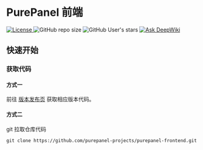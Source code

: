 # PurePanel 前端
<p>
  <a href="https://github.com/purepanel-projects/purepanel-frontend/blob/main/LICENSE">
    <img src="https://img.shields.io/github/license/purepanel-projects/purepanel-frontend" alt="License"/>
  </a>
  <img alt="GitHub repo size" src="https://img.shields.io/github/repo-size/purepanel-projects/purepanel-frontend">
  <img alt="GitHub User's stars" src="https://img.shields.io/github/stars/purepanel-projects/purepanel-frontend">
  <a href="https://deepwiki.com/purepanel-projects/purepanel-frontend">
    <img src="https://deepwiki.com/badge.svg" alt="Ask DeepWiki">
  </a>
</p>

## 快速开始

### 获取代码

#### 方式一

前往 [版本发布页](https://github.com/purepanel-projects/purepanel-frontend/releases) 获取相应版本代码。

#### 方式二

git 拉取仓库代码

```shell
git clone https://github.com/purepanel-projects/purepanel-frontend.git
```